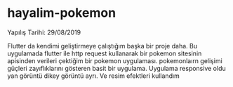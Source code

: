 # hayalim-pokemon

Yapılış Tarihi: 29/08/2019

Flutter da kendimi geliştirmeye çalıştığım başka bir proje daha. Bu uygulamada flutter ile http request kullanarak bir pokemon sitesinin
apisinden verileri çektiğim bir pokemon uygulaması. pokemonlaırn gelişimi güçleri zayıflıklarını gösteren basit bir uygulama. Uygulama
responsive oldu yan görüntü dikey görüntü ayrı. Ve resim efektleri kullandım
